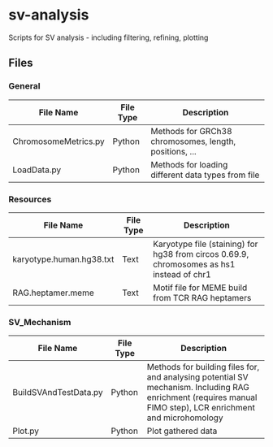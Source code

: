 # sv-analysis
Scripts for SV analysis - including filtering, refining, plotting
## Files
### General
| File Name | File Type | Description |
| ----------- | ----------- | ----------- |
| ChromosomeMetrics.py | Python | Methods for GRCh38 chromosomes, length, positions, ... |
| LoadData.py | Python | Methods for loading different data types from file |
### Resources
| File Name | File Type | Description |
| ----------- | ----------- | ----------- |
| karyotype.human.hg38.txt | Text | Karyotype file (staining) for hg38 from circos 0.69.9, chromosomes as hs1 instead of chr1 |
| RAG.heptamer.meme | Text | Motif file for MEME build from TCR RAG heptamers |
### SV_Mechanism
| File Name | File Type | Description |
| ----------- | ----------- | ----------- |
| BuildSVAndTestData.py | Python | Methods for building files for, and analysing potential SV mechanism. Including RAG enrichment (requires manual FIMO step), LCR enrichment and microhomology |
| Plot.py | Python | Plot gathered data |
